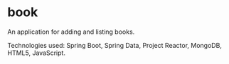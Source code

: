 # book
An application for adding and listing books.

Technologies used: Spring Boot, Spring Data, Project Reactor, MongoDB, HTML5, JavaScript.
